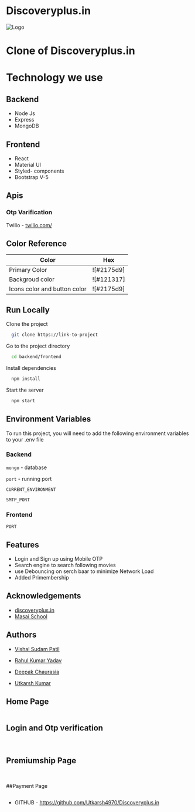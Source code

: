 # Discoveryplus.in




![Logo](https://www.discoveryplus.in/129c5de772422db12a69e397768bd8ec.png)

# Clone of Discoveryplus.in

# Technology we use

## Backend
- Node Js
- Express
- MongoDB


## Frontend
- React
- Material UI
- Styled- components
- Bootstrap V-5

## Apis



### Otp Varification
Twilio -  [twilio.com/](https://www.twilio.com/) 





## Color Reference

| Color             | Hex                                                                |
| ----------------- | ------------------------------------------------------------------ |
| Primary Color  | ![#2175d9] |
| Backgroud color | ![#121317] |
| Icons color and button color| ![#2175d9] |



## Run Locally

Clone the project

```bash
  git clone https://link-to-project
```

Go to the project directory

```bash
  cd backend/frontend
```

Install dependencies

```bash
  npm install
```

Start the server

```bash
  npm start
```


## Environment Variables

To run this project, you will need to add the following environment variables to your .env file

### Backend

`mongo` - database

`port` - running port


`CURRENT_ENVIRONMENT`



`SMTP_PORT`


### Frontend


`PORT`


## Features

- Login and Sign up using Mobile OTP
- Search engine to search following movies 
- use Debouncing on serch baar to minimize Network Load
- Added Primembership 


## Acknowledgements

 - [discoveryplus.in](https://www.discoveryplus.in/)
 - [Masai School](https://masaischool.com/)
  

## Authors

- [Vishal Sudam Patil](https://github.com/vishalpatil12014017)

- [Rahul Kumar Yadav](https://github.com/rahulyadav96)

- [Deepak Chaurasia](https://github.com/deepak-chaurasiyaa)

- [Utkarsh Kumar](https://github.com/Utkarsh4970)


## Home Page


![]()


## Login and Otp verification

![]()
![]()
![]()


## Premiumship Page

![]()
![]()


##Payment Page

![]()





- GITHUB - https://github.com/Utkarsh4970/Discoveryplus.in
